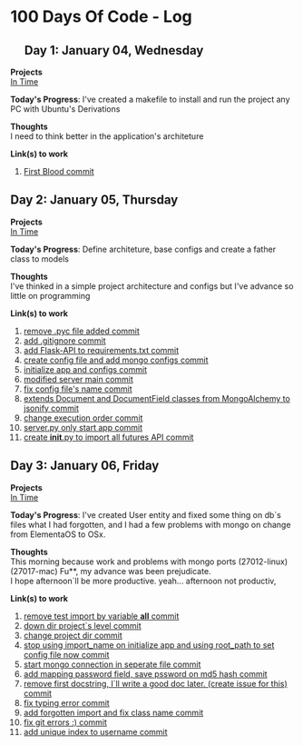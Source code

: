 # 100 Days Of Code - Log

## &nbsp;&nbsp;&nbsp;&nbsp; Day 1: January 04, Wednesday

**Projects**<br>
[In Time](https://github.com/LuizMaestri/in-time)

**Today's Progress**: I've created a makefile to install and run the project any PC with Ubuntu's Derivations

**Thoughts**<br>
I need to think better in the application's architeture

**Link(s) to work**

1. [First Blood commit](https://github.com/LuizMaestri/in-time/commit/c7adad6d1624a19d0b993ad66dda0d1673f90668)

  ## Day 2: January 05, Thursday

**Projects**<br>
[In Time](https://github.com/LuizMaestri/in-time)

**Today's Progress**: Define architeture, base configs and create a father class to models

**Thoughts**<br>
I've thinked in a simple project architecture and configs but I've advance so little on programming

**Link(s) to work**

1. [remove .pyc file added commit](https://github.com/LuizMaestri/in-time/commit/f1dfd7bba65d450d34b357ac6cc23b28755a181a)
2. [add .gitignore commit](https://github.com/LuizMaestri/in-time/commit/31cbb83a96187fdc1964b5923ed87c8a452a4b17)
3. [add Flask-API to requirements.txt commit](https://github.com/LuizMaestri/in-time/commit/20af40c61de00406e13bedaa662eb6e98a328490)
4. [create config file and add mongo configs commit](https://github.com/LuizMaestri/in-time/commit/f100b23266fc62307808871cd7a520b58abdc67b)
5. [initialize app and configs commit](https://github.com/LuizMaestri/in-time/commit/33effabc1c683ca1204a061745dea09f4194bda4)
6. [modified server main commit](https://github.com/LuizMaestri/in-time/commit/c48a4f4b1f31df50439c0b28a43498ad76cc18be)
7. [fix config file's name commit](https://github.com/LuizMaestri/in-time/commit/e70e9122b20557831af4f04cec8efea675d4985e)
8. [extends Document and DocumentField classes from MongoAlchemy to jsonify commit](https://github.com/LuizMaestri/in-time/commit/d78a2e55964767a9823235253839a1cf382d8c64)
9. [change execution order commit](https://github.com/LuizMaestri/in-time/commit/43a3f9be304ff673d885d071632574ebc9c5fd0c)
10. [server.py only start app commit](https://github.com/LuizMaestri/in-time/commit/34821adc3035fac88434641f982fd12150dcea49)
11. [create __init__.py to import all futures API commit](https://github.com/LuizMaestri/in-time/commit/fe10243d784e1c3882ee2898359381ded8423046)

  ## Day 3: January 06, Friday

**Projects**<br>
[In Time](https://github.com/LuizMaestri/in-time)

**Today's Progress**: I've created User entity and fixed some thing on db`s files what I had forgotten, and I had a few problems with mongo on change from ElementaOS to OSx.

**Thoughts**<br>
This morning because work and problems with mongo ports (27012-linux) (27017-mac) Fu\**, my advance was been prejudicate.
<br>I hope afternoon`ll be more productive.
yeah... afternoon not productiv,

**Link(s) to work**

1. [remove test import by variable __all__ commit](https://github.com/LuizMaestri/in-time/commit/0a3aa1ae844b89c8335653cff6f46db3d895a44b)
2. [down dir project`s level commit](https://github.com/LuizMaestri/in-time/commit/dc8ddcac170b84e2ef106a6ad2a3659320baa0b2)
3. [change project dir commit](https://github.com/LuizMaestri/in-time/commit/13e46f2ff1fb5eefc8d2a9fb5075bed8816e2a86)
4. [stop using import_name on initialize app and using root_path to set config file now commit](https://github.com/LuizMaestri/in-time/commit/aed3b714df8dfcec74cc3792a7e131804ee4a848)
5. [start mongo connection in seperate file commit](https://github.com/LuizMaestri/in-time/commit/370a6e9ccbc4833fb1c66bbd738efba6b02102e0)
6. [add mapping password field, save pssword on md5 hash commit](https://github.com/LuizMaestri/in-time/commit/00a177beaeea8b0c5c18e4e9b3997bfaf78bc7fd)
7. [remove first docstring, I`ll write a good doc later. (create issue for this) commit](https://github.com/LuizMaestri/in-time/commit/6817a6e8c57bf0a155693face9e7542c7c518f32)
8. [fix typing error commit](https://github.com/LuizMaestri/in-time/commit/5bcd34ac178f0d9553ddb8757b0cddbf31d823c4)
9. [add forgotten import and fix class name commit](https://github.com/LuizMaestri/in-time/commit/fc5ad3d987608a97cf860b562a789a278bb2aa9b)
10. [fix git errors :) commit](https://github.com/LuizMaestri/in-time/commit/ee634bbcb578496639fe31c7ff846a4596b6e042)
11. [add unique index to username commit](https://github.com/LuizMaestri/in-time/commit/109ad517613a0d35a3626678ff0722500ac9b278)
